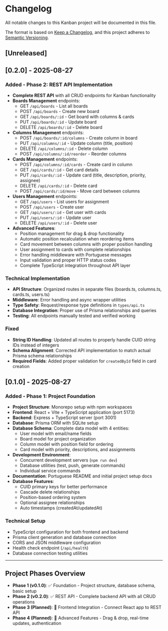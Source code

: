 # Changelog

All notable changes to this Kanban project will be documented in this file.

The format is based on [Keep a Changelog](https://keepachangelog.com/en/1.0.0/),
and this project adheres to [Semantic Versioning](https://semver.org/spec/v2.0.0.html).

## [Unreleased]

## [0.2.0] - 2025-08-27

### Added - Phase 2: REST API Implementation
- **Complete REST API** with all CRUD endpoints for Kanban functionality
- **Boards Management** endpoints:
  - GET `/api/boards` - List all boards
  - POST `/api/boards` - Create new board
  - GET `/api/boards/:id` - Get board with columns & cards
  - PUT `/api/boards/:id` - Update board
  - DELETE `/api/boards/:id` - Delete board
- **Columns Management** endpoints:
  - POST `/api/boards/:id/columns` - Create column in board
  - PUT `/api/columns/:id` - Update column (title, position)
  - DELETE `/api/columns/:id` - Delete column
  - POST `/api/columns/:id/reorder` - Reorder columns
- **Cards Management** endpoints:
  - POST `/api/columns/:id/cards` - Create card in column
  - GET `/api/cards/:id` - Get card details
  - PUT `/api/cards/:id` - Update card (title, description, priority, assignee)
  - DELETE `/api/cards/:id` - Delete card
  - POST `/api/cards/:id/move` - Move card between columns
- **Users Management** endpoints:
  - GET `/api/users` - List users for assignment
  - POST `/api/users` - Create user
  - GET `/api/users/:id` - Get user with cards
  - PUT `/api/users/:id` - Update user
  - DELETE `/api/users/:id` - Delete user
- **Advanced Features**:
  - Position management for drag & drop functionality
  - Automatic position recalculation when reordering items
  - Card movement between columns with proper position handling
  - User assignment to cards with complete relationships
  - Error handling middleware with Portuguese messages
  - Input validation and proper HTTP status codes
  - Complete TypeScript integration throughout API layer

### Technical Implementation
- **API Structure**: Organized routes in separate files (boards.ts, columns.ts, cards.ts, users.ts)
- **Middleware**: Error handling and async wrapper utilities
- **Type Safety**: Request/response type definitions in `types/api.ts`
- **Database Integration**: Proper use of Prisma relationships and queries
- **Testing**: All endpoints manually tested and verified working

### Fixed
- **String ID Handling**: Updated all routes to properly handle CUID string IDs instead of integers
- **Schema Alignment**: Corrected API implementation to match actual Prisma schema relationships
- **Required Fields**: Added proper validation for `createdById` field in card creation

## [0.1.0] - 2025-08-27

### Added - Phase 1: Project Foundation
- **Project Structure**: Monorepo setup with npm workspaces
- **Frontend**: React + Vite + TypeScript application (port 5173)
- **Backend**: Express + TypeScript server (port 3001)
- **Database**: Prisma ORM with SQLite setup
- **Database Schema**: Complete data model with 4 entities:
  - User model with email/name fields
  - Board model for project organization
  - Column model with position field for ordering
  - Card model with priority, descriptions, and assignments
- **Development Environment**: 
  - Concurrent development servers (`npm run dev`)
  - Database utilities (test, push, generate commands)
  - Individual service commands
- **Documentation**: Portuguese README and initial project setup docs
- **Database Features**:
  - CUID primary keys for better performance
  - Cascade delete relationships
  - Position-based ordering system
  - Optional assignee relationships
  - Auto timestamps (createdAt/updatedAt)

### Technical Setup
- TypeScript configuration for both frontend and backend
- Prisma client generation and database connection
- CORS and JSON middleware configuration
- Health check endpoint (`/api/health`)
- Database connection testing utilities

---

## Project Phases Overview

- **Phase 1 (v0.1.0)**: ✅ Foundation - Project structure, database schema, basic setup
- **Phase 2 (v0.2.0)**: ✅ REST API - Complete backend API with all CRUD operations
- **Phase 3 (Planned)**: 🎯 Frontend Integration - Connect React app to REST API
- **Phase 4 (Planned)**: 🎯 Advanced Features - Drag & drop, real-time updates, authentication